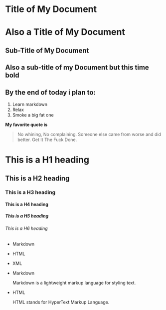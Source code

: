 Title of My Document
=



# Also a Title of My Document



Sub-Title of My Document
-

## **Also a sub-title of my Document but this time bold**





By the end of today i plan to:
-

1. Learn markdown
2. Relax
3. Smoke a big fat one

**My favorite quote is**
> No whining, No complaining.
> Someone else came from worse and did better.
> Get It The Fuck Done.

<!-- headings using markdown -->
# This is a H1 heading
## This is a H2 heading
### This is a H3 heading
#### This is a H4 heading
##### This is a H5 heading
###### This is a H6 heading

<!-- bulleted list using markdown, only pick one when using this though -->
* Markdown
+ HTML
- XML


<!-- adding a paragraph inbetween list items to simulate a list between a list -->
* Markdown
 
   Markdown is a lightweight markup language for styling text.
 
* HTML
 
   HTML stands for HyperText Markup Language.